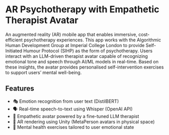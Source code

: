 # AR Psychotherapy with Empathetic Therapist Avatar

An augmented reality (AR) mobile app that enables immersive, cost-efficient psychotherapy experiences. This app works with the Algorithmic Human Development Group at Imperial College London to provide Self-Initiated Humour Protocol (SIHP) as the form of psychotherapy. Users interact with an LLM-driven therapist avatar capable of recognizing emotional tone and speech through AI/ML models in real-time. Based on these insights, the avatar provides personalised self-intervention exercises to support users’ mental well-being.

## Features
- 🎭 Emotion recognition from user text (DistilBERT)
- 🗣️ Real-time speech-to-text using Whisper (OpenAI API)
- 🤖 Empathetic avatar powered by a fine-tuned LLM therapist
- 📱 AR rendering using Unity (MetaPerson avatars in physical space)
- 🧠 Mental health exercises tailored to user emotional state
